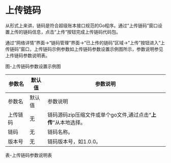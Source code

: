 # 上传链码
从形式上来讲，链码是符合超级账本接口规范的Go程序。通过“上传链码”窗口设置上传的链码信息，点击“上传”按钮完成上传链码代码包。

通过“网络详情”界面->“链码管理”界面->“已上传的链码”区域->“上传”按钮进入“上传链码”窗口，上传链码示例参数如上传链码参数设置示例图所示，参数说明参见上传链码参数说明表。
 
图-上传链码参数设置示例图

| 参数名                                               | 默认值                                | 参数说明                                                                                         |
|------------------------------------------------------|---------------------------------------|--------------------------------------------------------------------------------------------------|
| 参数名                                               | 默认值                                | 参数说明                                                                                         |
| 上传链码                                             | 无                                    | 链码源码zip压缩文件或单个go文件,通过点击“**上传**”从本地选择。                                   |
| 链码                                                 | 无                                    | 链码名称。                                                                                       |
| 版本号                                               | 无                                    | 链码版本号，如1.0.0。                                                                            |

表-上传链码参数说明表
